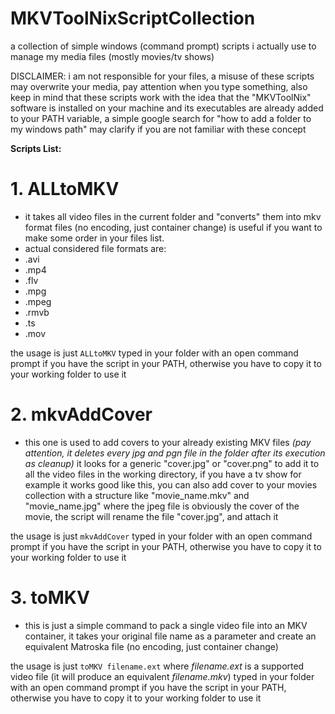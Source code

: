 # MKVToolNixScriptCollection
a collection of simple windows (command prompt) scripts i actually use to manage my media files (mostly movies/tv shows)

DISCLAIMER: i am not responsible for your files, a misuse of these scripts may overwrite your media, pay attention when you type something, also keep in mind that these scripts work with the idea that the "MKVToolNix" software is installed on your machine and its executables are already added to your PATH variable, a simple google search for "how to add a folder to my windows path" may clarify if you are not familiar with these concept

**Scripts List:**
# 1. ALLtoMKV
- it takes all video files in the current folder and "converts" them into mkv format files (no encoding, just container change) is useful if you want to make some order in your files list.
- actual considered file formats are:
 - .avi 
 - .mp4 
 - .flv 
 - .mpg 
 - .mpeg 
 - .rmvb 
 - .ts 
 - .mov

the usage is just ``` ALLtoMKV ``` typed in your folder with an open command prompt if you have the script in your PATH, otherwise you have to copy it to your working folder to use it

# 2. mkvAddCover
- this one is used to add covers to your already existing MKV files _(pay attention, it deletes every jpg and pgn file in the folder after its execution as cleanup)_ it looks for a generic "cover.jpg" or "cover.png" to add it to all the video files in the working directory, if you have a tv show for example it works good like this, you can also add cover to your movies collection with a structure like "movie_name.mkv" and "movie_name.jpg" where the jpeg file is obviously the cover of the movie, the script will rename the file "cover.jpg", and attach it

the usage is just ``` mkvAddCover ``` typed in your folder with an open command prompt if you have the script in your PATH, otherwise you have to copy it to your working folder to use it

# 3. toMKV
- this is just a simple command to pack a single video file into an MKV container, it takes your original file name as a parameter and create an equivalent Matroska file (no encoding, just container change)

the usage is just ``` toMKV filename.ext ``` where _filename.ext_ is a supported video file (it will produce an equivalent _filename.mkv_) typed in your folder with an open command prompt if you have the script in your PATH, otherwise you have to copy it to your working folder to use it
